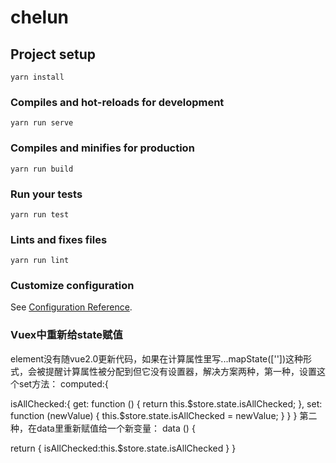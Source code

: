 # chelun

## Project setup
```
yarn install
```

### Compiles and hot-reloads for development
```
yarn run serve
```

### Compiles and minifies for production
```
yarn run build
```

### Run your tests
```
yarn run test
```

### Lints and fixes files
```
yarn run lint
```

### Customize configuration
See [Configuration Reference](https://cli.vuejs.org/config/).

### Vuex中重新给state赋值
element没有随vue2.0更新代码，如果在计算属性里写...mapState([''])这种形式，会被提醒计算属性被分配到但它没有设置器，解决方案两种，第一种，设置这个set方法：
computed:{

isAllChecked:{
  get: function () {
    return this.$store.state.isAllChecked;
  },
  set: function (newValue) {
    this.$store.state.isAllChecked = newValue;
  }
}
}
第二种，在data里重新赋值给一个新变量：
data () {

return {
  isAllChecked:this.$store.state.isAllChecked
}
}
